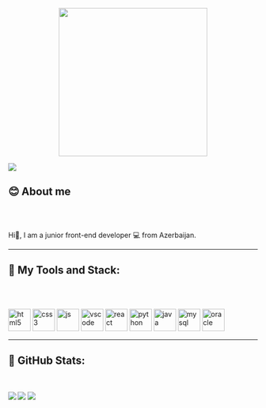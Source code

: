 <p id="header" align="center">
<!--   <img src="https://media.giphy.com/media/v1.Y2lkPTc5MGI3NjExZWJkYjRkZWM0NTIwYmZlZjgwOTc1NjBiNjI1ODVlN2M4ZDMyNGUxYyZjdD1n/L1R1tvI9svkIWwpVYr/giphy.gif" width="200"/> -->
<!--   <img src="https://media.giphy.com/media/4KzpjLvJjJknJ5Xuak/giphy.gif" width="200"/> -->
  <img src="https://media.giphy.com/media/2IudUHdI075HL02Pkk/giphy.gif" width="300"/>
</p>
<img src="https://rushter.com/counter.svg" />
<h2>😊 About me </h2>
<br/><br/>
<p>Hi👋, I am a junior front-end developer 💻 from Azerbaijan.</p>
<hr/>
<h2>🎯 My Tools and Stack:</h2>
<br/><br/>
<p align="left">
<img src="https://cdn.jsdelivr.net/gh/devicons/devicon/icons/html5/html5-original.svg" alt="html5" width="45" height="45"/>
<img src="https://cdn.jsdelivr.net/gh/devicons/devicon/icons/css3/css3-original.svg" alt="css3" width="45" height="45"/>
<img src="https://cdn.jsdelivr.net/gh/devicons/devicon/icons/javascript/javascript-original.svg" alt="js" width="45" height="45"/>
<img src="https://cdn.jsdelivr.net/gh/devicons/devicon/icons/vscode/vscode-original.svg" alt="vscode" width="45" height="45" />
<img src="https://cdn.jsdelivr.net/gh/devicons/devicon/icons/react/react-original.svg" alt="react" width="45" height="45"/>
<img src="https://cdn.jsdelivr.net/gh/devicons/devicon/icons/python/python-original.svg" alt="python" width="45" height="45"/>
<img src="https://cdn.jsdelivr.net/gh/devicons/devicon/icons/java/java-original.svg" alt="java" width="45" height="45"/>
<img src="https://cdn.jsdelivr.net/gh/devicons/devicon/icons/mysql/mysql-original.svg" alt="mysql" width="45" height="45"/>
<img src="https://cdn.jsdelivr.net/gh/devicons/devicon/icons/oracle/oracle-original.svg" alt="oracle" width="45" height="45"/>
</p>
<hr/>
<h2> 🚩 GitHub Stats:</h2>
<br/><br/>
<tbody align="center">
  <tr colspan="2" align="center">
    <td>
      <img src="https://github-readme-stats.vercel.app/api?username=cafarli&show_icons=true&theme=tokyonight" align="left"/>
    </td>
    <td>
      <img src="https://github-readme-stats.vercel.app/api/top-langs/?username=cafarli&layout=compact&theme=vision-friendly-dark(https://github.com/cafarli/github-readme-stats)"/>
    </td>
  </tr>
  <tr colspan="2" align="center">
    <img src="http://github-readme-streak-stats.herokuapp.com?user=cafarli&theme=dark&background=000000(https://git.io/streak-stats)" />
  </tr>
</tbody>
  
<!-- ![Anurag's GitHub stats](https://github-readme-stats.vercel.app/api?username=cafarli&show_icons=true&theme=tokyonight)
[![Top Langs](https://github-readme-stats.vercel.app/api/top-langs/?username=cafarli&exclude_repo=github-readme-stats,cafarli.github.io)](https://github.com/cafarli/github-readme-stats) -->

<!--
**Cafarli/Cafarli** is a ✨ _special_ ✨ repository because its `README.md` (this file) appears on your GitHub profile.

Here are some ideas to get you started:

- 🔭 I’m currently working on ...
- 🌱 I’m currently learning ...
- 👯 I’m looking to collaborate on ...
- 🤔 I’m looking for help with ...
- 💬 Ask me about ...
- 📫 How to reach me: ...
- 😄 Pronouns: ...
- ⚡ Fun fact: ...
-->

